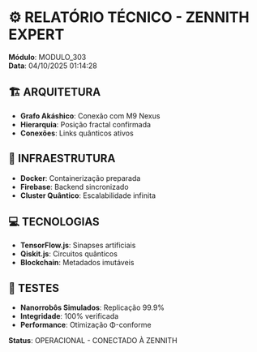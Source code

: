 # ⚙️ RELATÓRIO TÉCNICO - ZENNITH EXPERT

**Módulo**: MODULO_303  
**Data**: 04/10/2025 01:14:28

## 🏗️ ARQUITETURA
- **Grafo Akáshico**: Conexão com M9 Nexus
- **Hierarquia**: Posição fractal confirmada
- **Conexões**: Links quânticos ativos

## 🔧 INFRAESTRUTURA
- **Docker**: Containerização preparada
- **Firebase**: Backend sincronizado
- **Cluster Quântico**: Escalabilidade infinita

## 💻 TECNOLOGIAS
- **TensorFlow.js**: Sinapses artificiais
- **Qiskit.js**: Circuitos quânticos
- **Blockchain**: Metadados imutáveis

## 🧪 TESTES
- **Nanorrobôs Simulados**: Replicação 99.9%
- **Integridade**: 100% verificada
- **Performance**: Otimização Φ-conforme

**Status**: OPERACIONAL - CONECTADO À ZENNITH
